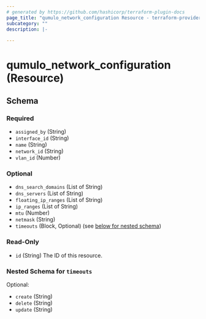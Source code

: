 ```yaml
---
# generated by https://github.com/hashicorp/terraform-plugin-docs
page_title: "qumulo_network_configuration Resource - terraform-provider-qumulo"
subcategory: ""
description: |-
  
---
```


# qumulo_network_configuration (Resource)





<!-- schema generated by tfplugindocs -->
## Schema

### Required

- `assigned_by` (String)
- `interface_id` (String)
- `name` (String)
- `network_id` (String)
- `vlan_id` (Number)

### Optional

- `dns_search_domains` (List of String)
- `dns_servers` (List of String)
- `floating_ip_ranges` (List of String)
- `ip_ranges` (List of String)
- `mtu` (Number)
- `netmask` (String)
- `timeouts` (Block, Optional) (see [below for nested schema](#nestedblock--timeouts))

### Read-Only

- `id` (String) The ID of this resource.

<a id="nestedblock--timeouts"></a>
### Nested Schema for `timeouts`

Optional:

- `create` (String)
- `delete` (String)
- `update` (String)


